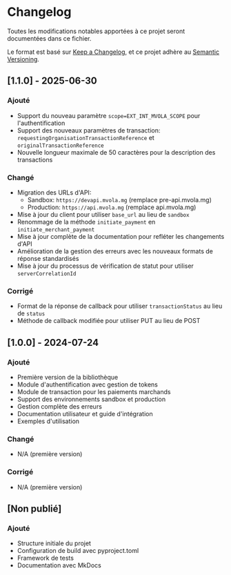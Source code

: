 # Changelog

Toutes les modifications notables apportées à ce projet seront documentées dans ce fichier.

Le format est basé sur [Keep a Changelog](https://keepachangelog.com/fr/1.0.0/),
et ce projet adhère au [Semantic Versioning](https://semver.org/spec/v2.0.0.html).

## [1.1.0] - 2025-06-30

### Ajouté
- Support du nouveau paramètre `scope=EXT_INT_MVOLA_SCOPE` pour l'authentification
- Support des nouveaux paramètres de transaction: `requestingOrganisationTransactionReference` et `originalTransactionReference`
- Nouvelle longueur maximale de 50 caractères pour la description des transactions

### Changé
- Migration des URLs d'API: 
  - Sandbox: `https://devapi.mvola.mg` (remplace pre-api.mvola.mg)
  - Production: `https://api.mvola.mg` (remplace api.mvola.mg)
- Mise à jour du client pour utiliser `base_url` au lieu de `sandbox`
- Renommage de la méthode `initiate_payment` en `initiate_merchant_payment`
- Mise à jour complète de la documentation pour refléter les changements d'API
- Amélioration de la gestion des erreurs avec les nouveaux formats de réponse standardisés
- Mise à jour du processus de vérification de statut pour utiliser `serverCorrelationId`

### Corrigé
- Format de la réponse de callback pour utiliser `transactionStatus` au lieu de `status`
- Méthode de callback modifiée pour utiliser PUT au lieu de POST

## [1.0.0] - 2024-07-24

### Ajouté
- Première version de la bibliothèque
- Module d'authentification avec gestion de tokens
- Module de transaction pour les paiements marchands
- Support des environnements sandbox et production
- Gestion complète des erreurs
- Documentation utilisateur et guide d'intégration
- Exemples d'utilisation

### Changé
- N/A (première version)

### Corrigé
- N/A (première version)

## [Non publié]

### Ajouté
- Structure initiale du projet
- Configuration de build avec pyproject.toml
- Framework de tests
- Documentation avec MkDocs 